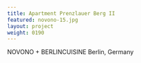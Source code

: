 ```yaml
---
title: Apartment Prenzlauer Berg II
featured: novono-15.jpg
layout: project
weight: 0190
---
```


NOVONO + BERLINCUISINE
Berlin, Germany
